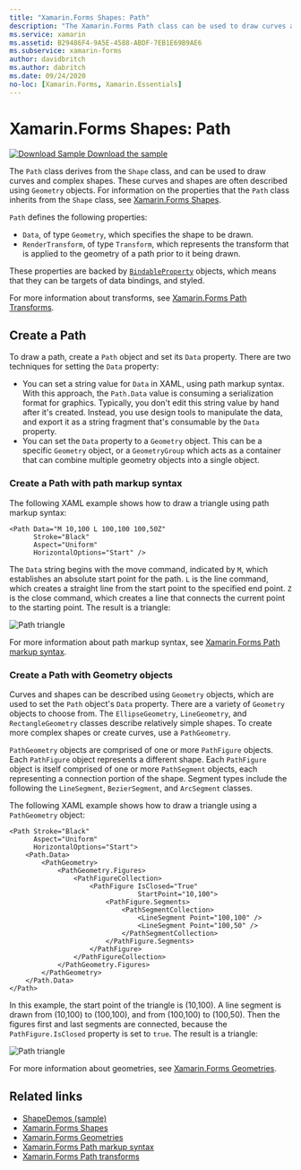 ```yaml
---
title: "Xamarin.Forms Shapes: Path"
description: "The Xamarin.Forms Path class can be used to draw curves and complex shapes."
ms.service: xamarin
ms.assetid: B29486F4-9A5E-4588-ABDF-7EB1E69B9AE6
ms.subservice: xamarin-forms
author: davidbritch
ms.author: dabritch
ms.date: 09/24/2020
no-loc: [Xamarin.Forms, Xamarin.Essentials]
---
```


# Xamarin.Forms Shapes: Path

[![Download Sample](~/media/shared/download.png) Download the sample](/samples/xamarin/xamarin-forms-samples/userinterface-shapesdemos/)

The `Path` class derives from the `Shape` class, and can be used to draw curves and complex shapes. These curves and shapes are often described using `Geometry` objects. For information on the properties that the `Path` class inherits from the `Shape` class, see [Xamarin.Forms Shapes](index.md).

`Path` defines the following properties:

- `Data`, of type `Geometry`, which specifies the shape to be drawn.
- `RenderTransform`, of type `Transform`, which represents the transform that is applied to the geometry of a path prior to it being drawn.

These properties are backed by [`BindableProperty`](xref:Xamarin.Forms.BindableProperty) objects, which means that they can be targets of data bindings, and styled.

For more information about transforms, see [Xamarin.Forms Path Transforms](path-transforms.md).

## Create a Path

To draw a path, create a `Path` object and set its `Data` property. There are two techniques for setting the `Data` property:

- You can set a string value for `Data` in XAML, using path markup syntax. With this approach, the `Path.Data` value is consuming a serialization format for graphics. Typically, you don't edit this string value by hand after it's created. Instead, you use design tools to manipulate the data, and export it as a string fragment that's consumable by the `Data` property.
- You can set the `Data` property to a `Geometry` object. This can be a specific `Geometry` object, or a `GeometryGroup` which acts as a container that can combine multiple geometry objects into a single object.

### Create a Path with path markup syntax

The following XAML example shows how to draw a triangle using path markup syntax:

```xaml
<Path Data="M 10,100 L 100,100 100,50Z"
      Stroke="Black"
      Aspect="Uniform"
      HorizontalOptions="Start" />
```

The `Data` string begins with the move command, indicated by `M`, which establishes an absolute start point for the path. `L` is the line command, which creates a straight line from the start point to the specified end point. `Z` is the close command, which creates a line that connects the current point to the starting point. The result is a triangle:

![Path triangle](path-images/triangle.png "Path triangle")

For more information about path markup syntax, see [Xamarin.Forms Path markup syntax](path-markup-syntax.md).

### Create a Path with Geometry objects

Curves and shapes can be described using `Geometry` objects, which are used to set the `Path` object's `Data` property. There are a variety of `Geometry` objects to choose from. The `EllipseGeometry`, `LineGeometry`, and `RectangleGeometry` classes describe relatively simple shapes. To create more complex shapes or create curves, use a `PathGeometry`.

`PathGeometry` objects are comprised of one or more `PathFigure` objects. Each `PathFigure` object represents a different shape. Each `PathFigure` object is itself comprised of one or more `PathSegment` objects, each representing a connection portion of the shape. Segment types include the following the `LineSegment`, `BezierSegment`, and `ArcSegment` classes.

The following XAML example shows how to draw a triangle using a `PathGeometry` object:

```xaml
<Path Stroke="Black"
      Aspect="Uniform"
      HorizontalOptions="Start">
    <Path.Data>
        <PathGeometry>
            <PathGeometry.Figures>
                <PathFigureCollection>
                    <PathFigure IsClosed="True"
                                StartPoint="10,100">
                        <PathFigure.Segments>
                            <PathSegmentCollection>
                                <LineSegment Point="100,100" />
                                <LineSegment Point="100,50" />
                            </PathSegmentCollection>
                        </PathFigure.Segments>
                    </PathFigure>
                </PathFigureCollection>
            </PathGeometry.Figures>
        </PathGeometry>
    </Path.Data>
</Path>
```

In this example, the start point of the triangle is (10,100). A line segment is drawn from (10,100) to (100,100), and from (100,100) to (100,50). Then the figures first and last segments are connected, because the `PathFigure.IsClosed` property is set to `true`. The result is a triangle:

![Path triangle](path-images/triangle.png "Path triangle")

For more information about geometries, see [Xamarin.Forms Geometries](geometries.md).

## Related links

- [ShapeDemos (sample)](/samples/xamarin/xamarin-forms-samples/userinterface-shapesdemos/)
- [Xamarin.Forms Shapes](index.md)
- [Xamarin.Forms Geometries](geometries.md)
- [Xamarin.Forms Path markup syntax](path-markup-syntax.md)
- [Xamarin.Forms Path transforms](path-transforms.md)
